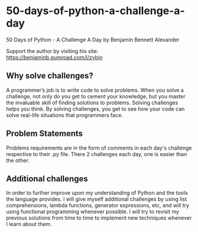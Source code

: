 # 50-days-of-python-a-challenge-a-day

50 Days of Python - A Challenge A Day by Benjamin Bennett Alexander

Support the author by visiting his site: <https://benjaminb.gumroad.com/l/zybjn>

## Why solve challenges?

A programmer’s job is to write code to solve problems. When you solve
a challenge, not only do you get to cement your knowledge, but you
master the invaluable skill of finding solutions to problems. Solving
challenges helps you think. By solving challenges, you get to see how
your code can solve real-life situations that programmers face.

## Problem Statements

 Problems requirements are in the form of comments in each day's challenge respective to
 their .py file. There 2 challenges each day, one is easier than the other.

## Additional challenges

In order to further improve upon my understanding of Python and the tools the
language provides. I will give myself additional challenges by using list
comprehensions, lambda functions, generator expressions, etc, and will try using
functional programming whenever possible. I will try to revisit my previous
solutions from time to time to implement new techniques whenever I learn about
them.
